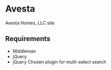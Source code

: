 Avesta
======

Avesta Homes, LLC site

Requirements
------------

* Middleman
* jQuery
* jQuery Chosen plugin for multi-select search